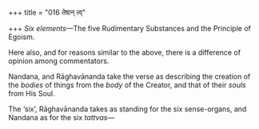 +++
title = "016 तेषान् त्व्"

+++
*Six elements*—The five Rudimentary Substances and the Principle of
Egoism.

Here also, and for reasons similar to the above, there is a difference
of opinion among commentators.

Nandana, and Rāghavānanda take the verse as describing the creation of
the *bodies* of things from the *body* of the Creator, and that of their
*souls* from His Soul.

The ‘six’, Rāghavānanda takes as standing for the six sense-organs, and
Nandana as for the six *tattvas*—
